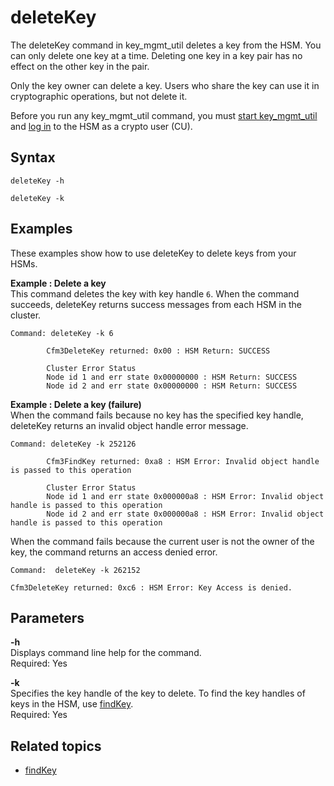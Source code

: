 # deleteKey<a name="key_mgmt_util-deleteKey"></a>

The deleteKey command in key\_mgmt\_util deletes a key from the HSM\. You can only delete one key at a time\. Deleting one key in a key pair has no effect on the other key in the pair\.

Only the key owner can delete a key\. Users who share the key can use it in cryptographic operations, but not delete it\. 

Before you run any key\_mgmt\_util command, you must [start key\_mgmt\_util](key_mgmt_util-getting-started.md#key_mgmt_util-start) and [log in](key_mgmt_util-getting-started.md#key_mgmt_util-log-in) to the HSM as a crypto user \(CU\)\. 

## Syntax<a name="deleteKey-syntax"></a>

```
deleteKey -h 

deleteKey -k
```

## Examples<a name="deleteKey-examples"></a>

These examples show how to use deleteKey to delete keys from your HSMs\.

**Example : Delete a key**  
This command deletes the key with key handle `6`\. When the command succeeds, deleteKey returns success messages from each HSM in the cluster\.  

```
Command: deleteKey -k 6

        Cfm3DeleteKey returned: 0x00 : HSM Return: SUCCESS

        Cluster Error Status
        Node id 1 and err state 0x00000000 : HSM Return: SUCCESS
        Node id 2 and err state 0x00000000 : HSM Return: SUCCESS
```

**Example : Delete a key \(failure\)**  
When the command fails because no key has the specified key handle, deleteKey returns an invalid object handle error message\.  

```
Command: deleteKey -k 252126

        Cfm3FindKey returned: 0xa8 : HSM Error: Invalid object handle is passed to this operation

        Cluster Error Status
        Node id 1 and err state 0x000000a8 : HSM Error: Invalid object handle is passed to this operation
        Node id 2 and err state 0x000000a8 : HSM Error: Invalid object handle is passed to this operation
```
When the command fails because the current user is not the owner of the key, the command returns an access denied error\.  

```
Command:  deleteKey -k 262152

Cfm3DeleteKey returned: 0xc6 : HSM Error: Key Access is denied.
```

## Parameters<a name="deleteKey-parameters"></a>

**\-h**  
Displays command line help for the command\.   
Required: Yes

**\-k**  
Specifies the key handle of the key to delete\. To find the key handles of keys in the HSM, use [findKey](key_mgmt_util-findKey.md)\.  
Required: Yes

## Related topics<a name="deleteKey-seealso"></a>
+ [findKey](key_mgmt_util-findKey.md)